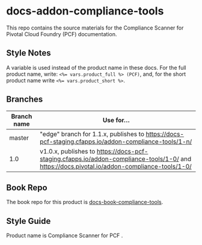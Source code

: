 # docs-addon-compliance-tools

This repo contains the source materials for the Compliance Scanner for Pivotal Cloud Foundry (PCF) documentation.

## Style Notes

A variable is used instead of the product name in these docs.
For the full product name, write: `<%= vars.product_full %> (PCF)`,
and, for the short product name write `<%= vars.product_short %>`.

## Branches

| Branch name | Use for… |
|-------------| ------|
| master      | "edge" branch for 1.1.x, publishes to https://docs-pcf-staging.cfapps.io/addon-compliance-tools/1-n/
| 1.0 | v1.0.x, publishes to https://docs-pcf-staging.cfapps.io/addon-compliance-tools/1-0/ and https://docs.pivotal.io/addon-compliance-tools/1-0/ |            

## Book Repo

The book repo for this product is [docs-book-compliance-tools](https://github.com/pivotal-cf/docs-book-compliance-tools).

## Style Guide

Product name is Compliance Scanner for PCF .
